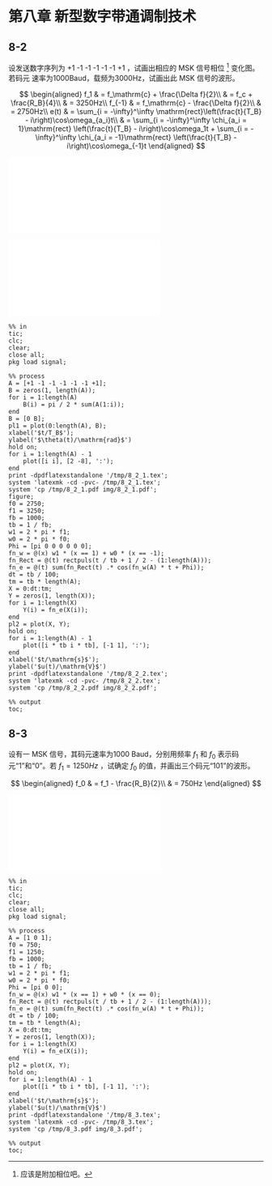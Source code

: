 # 第八章 新型数字带通调制技术 #

## 8-2 ##

设发送数字序列为 +1 -1 -1 -1 -1 -1 +1 ，试画出相应的 MSK 信号相位 [^1]
变化图。若码元 速率为1000Baud，载频为3000Hz，试画出此 MSK 信号的波形。

[^1]: 应该是附加相位吧。

$$
\begin{aligned}
	f_1 & = f_\mathrm{c} + \frac{\Delta f}{2}\\
	& = f_c + \frac{R_B}{4}\\
	& = 3250Hz\\
	f_{-1} & = f_\mathrm{c} - \frac{\Delta f}{2}\\
	& = 2750Hz\\
	e(t) & = \sum_{i = -\infty}^\infty \mathrm{rect}\left(\frac{t}{T_B} -
	i\right)\cos\omega_{a_i}t\\
	& = \sum_{i = -\infty}^\infty \chi_{a_i = 1}\mathrm{rect}
	\left(\frac{t}{T_B} - i\right)\cos\omega_1t + \sum_{i = -\infty}^\infty
	\chi_{a_i = -1}\mathrm{rect} \left(\frac{t}{T_B} -
	i\right)\cos\omega_{-1}t
\end{aligned}
$$

![MSK 相位](img/8_2_1.pdf "MSK 相位")

![MSK 波形](img/8_2_2.pdf "MSK 波形")

```{.octave}
%% in
tic;
clc;
clear;
close all;
pkg load signal;

%% process
A = [+1 -1 -1 -1 -1 -1 +1];
B = zeros(1, length(A));
for i = 1:length(A)
	B(i) = pi / 2 * sum(A(1:i));
end
B = [0 B];
pl1 = plot(0:length(A), B);
xlabel('$t/T_B$');
ylabel('$\theta(t)/\mathrm{rad}$')
hold on;
for i = 1:length(A) - 1
	plot([i i], [2 -8], ':');
end
print -dpdflatexstandalone '/tmp/8_2_1.tex';
system 'latexmk -cd -pvc- /tmp/8_2_1.tex';
system 'cp /tmp/8_2_1.pdf img/8_2_1.pdf';
figure;
f0 = 2750;
f1 = 3250;
fb = 1000;
tb = 1 / fb;
w1 = 2 * pi * f1;
w0 = 2 * pi * f0;
Phi = [pi 0 0 0 0 0 0];
fn_w = @(x) w1 * (x == 1) + w0 * (x == -1);
fn_Rect = @(t) rectpuls(t / tb + 1 / 2 - (1:length(A)));
fn_e = @(t) sum(fn_Rect(t) .* cos(fn_w(A) * t + Phi));
dt = tb / 100;
tm = tb * length(A);
X = 0:dt:tm;
Y = zeros(1, length(X));
for i = 1:length(X)
	Y(i) = fn_e(X(i));
end
pl2 = plot(X, Y);
hold on;
for i = 1:length(A) - 1
	plot([i * tb i * tb], [-1 1], ':');
end
xlabel('$t/\mathrm{s}$');
ylabel('$u(t)/\mathrm{V}$')
print -dpdflatexstandalone '/tmp/8_2_2.tex';
system 'latexmk -cd -pvc- /tmp/8_2_2.tex';
system 'cp /tmp/8_2_2.pdf img/8_2_2.pdf';

%% output
toc;
```

## 8-3 ##

设有一 MSK 信号，其码元速率为1000 Baud，分别用频率 $f_1$ 和 $f_0$
表示码元“1”和“0”。若 $f_1 = 1250Hz$ ，试确定 $f_0$ 的值，并画出三个码元“101”的波形。

$$
\begin{aligned}
	f_0 & = f_1 - \frac{R_B}{2}\\
	& = 750Hz
\end{aligned}
$$

![101](img/8_3.pdf "101")

```{.octave}
%% in
tic;
clc;
clear;
close all;
pkg load signal;

%% process
A = [1 0 1];
f0 = 750;
f1 = 1250;
fb = 1000;
tb = 1 / fb;
w1 = 2 * pi * f1;
w0 = 2 * pi * f0;
Phi = [pi 0 0];
fn_w = @(x) w1 * (x == 1) + w0 * (x == 0);
fn_Rect = @(t) rectpuls(t / tb + 1 / 2 - (1:length(A)));
fn_e = @(t) sum(fn_Rect(t) .* cos(fn_w(A) * t + Phi));
dt = tb / 100;
tm = tb * length(A);
X = 0:dt:tm;
Y = zeros(1, length(X));
for i = 1:length(X)
	Y(i) = fn_e(X(i));
end
pl2 = plot(X, Y);
hold on;
for i = 1:length(A) - 1
	plot([i * tb i * tb], [-1 1], ':');
end
xlabel('$t/\mathrm{s}$');
ylabel('$u(t)/\mathrm{V}$')
print -dpdflatexstandalone '/tmp/8_3.tex';
system 'latexmk -cd -pvc- /tmp/8_3.tex';
system 'cp /tmp/8_3.pdf img/8_3.pdf';

%% output
toc;
```

